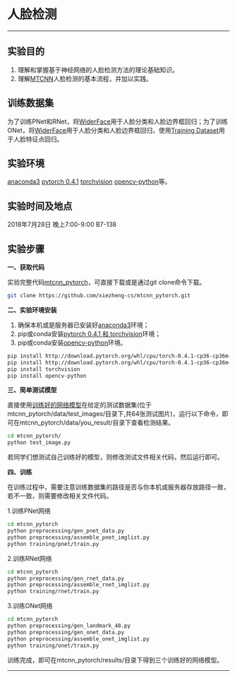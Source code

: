 
# 人脸检测


---
## 实验目的
1. 理解和掌握基于神经网络的人脸检测方法的理论基础知识。
2. 理解[MTCNN](https://kpzhang93.github.io/MTCNN_face_detection_alignment/paper/spl.pdf)人脸检测的基本流程，并加以实践。


## 训练数据集
为了训练PNet和RNet，将[WiderFace](http://mmlab.ie.cuhk.edu.hk/projects/WIDERFace/)用于人脸分类和人脸边界框回归；为了训练ONet，将[WiderFace](http://mmlab.ie.cuhk.edu.hk/projects/WIDERFace/)用于人脸分类和人脸边界框回归，使用[Training Dataset](http://mmlab.ie.cuhk.edu.hk/archive/CNN_FacePoint.htm)用于人脸特征点回归。


## 实验环境
[anaconda3](https://www.anaconda.com/download/)
[pytorch 0.4.1](https://pytorch.org/)
[torchvision](https://pytorch.org/)
[opencv-python](https://pypi.org/project/opencv-python/)等。


## 实验时间及地点
2018年7月28日 晚上7:00-9:00 B7-138


## 实验步骤
**一、获取代码**

实验完整代码[mtcnn_pytorch](https://github.com/xiezheng-cs/mtcnn_pytorch)，可直接下载或是通过git clone命令下载。
```bash
git clone https://github.com/xiezheng-cs/mtcnn_pytorch.git
```

**二、实验环境安装**
1. 确保本机或是服务器已安装好[anaconda3](https://www.anaconda.com/download/)环境；
2. pip或conda安装[pytorch 0.4.1 和 torchvision](https://pytorch.org/)环境；
3. pip或conda安装[opencv-python](https://pypi.org/project/opencv-python/)环境。

```bash
pip install http://download.pytorch.org/whl/cpu/torch-0.4.1-cp36-cp36m-win_amd64.whl     # Windows
pip install http://download.pytorch.org/whl/cpu/torch-0.4.1-cp36-cp36m-linux_x86_64.whl  # Linux
pip install torchvision
pip install opencv-python
```

**三、简单测试模型**

直接使用[训练好的网络模型](https://github.com/xiezheng-cs/mtcnn_pytorch/releases)在给定的测试数据集(位于mtcnn_pytorch/data/test_images/目录下,共64张测试图片)，运行以下命令，即可在mtcnn_pytorch/data/you_result/目录下查看检测结果。
```bash
cd mtcnn_pytorch/
python test_image.py
```
若同学们想测试自己训练好的模型，则修改测试文件相关代码，然后运行即可。

**四、训练**

在训练过程中，需要注意训练数据集的路径是否与你本机或服务器存放路径一致，若不一致，则需要修改相关文件代码。

1.训练PNet网络
```bash
cd mtcnn_pytorch
python preprocessing/gen_pnet_data.py
python preprocessing/assemble_pnet_imglist.py
python training/pnet/train.py
```


2.训练RNet网络

```bash
cd mtcnn_pytorch
python preprocessing/gen_rnet_data.py
python preprocessing/assemble_rnet_imglist.py
python training/rnet/train.py
```


3.训练ONet网络

```bash
cd mtcnn_pytorch
python preprocessing/gen_landmark_48.py
python preprocessing/gen_onet_data.py
python preprocessing/assemble_onet_imglist.py
python training/onet/train.py
```
训练完成，即可在mtcnn_pytorch/results/目录下得到三个训练好的网络模型。

-----
